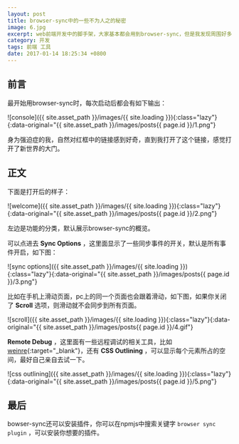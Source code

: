 ```yaml
---
layout: post
title: browser-sync中的一些不为人之的秘密
image: 6.jpg
excerpt: web前端开发中的脚手架，大家基本都会用到browser-sync，但是我发现周围好多人仅仅只知道它能实现自动刷新的功能，然而它还有很多更加强大的功能。
category: 开发
tags: 前端 工具
date: 2017-01-14 18:25:34 +0800
---
```


## 前言

最开始用browser-sync时，每次启动后都会有如下输出：

![console]({{ site.asset_path }}/images/{{ site.loading }}){:class="lazy"}{:data-original="{{ site.asset_path }}/images/posts{{ page.id }}/1.png"}

身为强迫症的我，自然对红框中的链接感到好奇，直到我打开了这个链接，感觉打开了新世界的大门。

## 正文

下面是打开后的样子：

![welcome]({{ site.asset_path }}/images/{{ site.loading }}){:class="lazy"}{:data-original="{{ site.asset_path }}/images/posts{{ page.id }}/2.png"}

左边是功能的分类，默认展示browser-sync的概览。

可以点进去 **Sync Options** ，这里面显示了一些同步事件的开关，默认是所有事件开启，如下图：

![sync options]({{ site.asset_path }}/images/{{ site.loading }}){:class="lazy"}{:data-original="{{ site.asset_path }}/images/posts{{ page.id }}/3.png"}

比如在手机上滑动页面，pc上的同一个页面也会跟着滑动，如下图，如果你关闭了 **Scroll** 选项，则滑动就不会同步到所有页面。

![scroll]({{ site.asset_path }}/images/{{ site.loading }}){:class="lazy"}{:data-original="{{ site.asset_path }}/images/posts{{ page.id }}/4.gif"}

**Remote Debug** ，这里面有一些远程调试的相关工具，比如 [weinre](http://people.apache.org/~pmuellr/weinre/docs/latest/Home.html){:target="_blank"}，还有 **CSS Outlining** ，可以显示每个元素所占的空间，最好自己亲自去试一下。

![css outlining]({{ site.asset_path }}/images/{{ site.loading }}){:class="lazy"}{:data-original="{{ site.asset_path }}/images/posts{{ page.id }}/5.png"}

## 最后

bowser-sync还可以安装插件，你可以在npmjs中搜索关键字 `browser sync plugin` ，可以安装你想要的插件。
